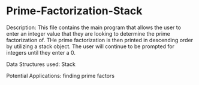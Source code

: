 # Prime-Factorization-Stack

Description:
This file contains the main program that allows the user to enter an integer value that they  are looking to determine the prime factorization of.  THe prime factorization is then printed in descending order by utilizing a stack object.  The user will continue to be prompted for integers until they enter a 0.   

Data Structures used:
Stack


Potential Applications:
finding prime factors
